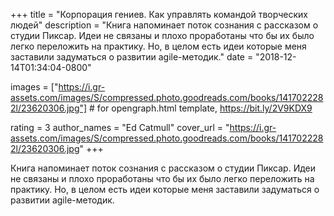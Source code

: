 
+++
title = "Корпорация гениев. Как управлять командой творческих людей"
description = "Книга напоминает поток сознания с рассказом о студии Пиксар. Идеи не связаны и плохо проработаны что бы их было легко переложить на практику. Но, в целом есть идеи которые меня заставили задуматься о развитии agile-методик."
date = "2018-12-14T01:34:04-0800"

images = ["https://i.gr-assets.com/images/S/compressed.photo.goodreads.com/books/1417022282l/23620306.jpg"]  # for opengraph.html template, https://bit.ly/2V9KDX9

rating = 3
author_names = "Ed Catmull"
cover_url = "https://i.gr-assets.com/images/S/compressed.photo.goodreads.com/books/1417022282l/23620306.jpg"
+++

Книга напоминает поток сознания с рассказом о студии Пиксар. Идеи не связаны и плохо проработаны что бы их было легко переложить на практику. Но, в целом есть идеи которые меня заставили задуматься о развитии agile-методик.
